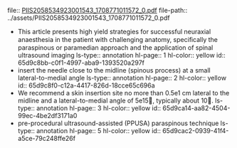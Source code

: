 file:: [PIIS2058534923001543_1708771011572_0.pdf](../assets/PIIS2058534923001543_1708771011572_0.pdf)
file-path:: ../assets/PIIS2058534923001543_1708771011572_0.pdf

- This article presents high yield strategies for successful neuraxial anaesthesia in the patient with challenging anatomy, speciﬁcally the paraspinous or paramedian approach and the application of spinal ultrasound imaging
  ls-type:: annotation
  hl-page:: 1
  hl-color:: yellow
  id:: 65d9c8bb-c0f1-4997-aba9-1393520a297f
- insert the needle close to the midline (spinous process) at a small lateral-to-medial angle
  ls-type:: annotation
  hl-page:: 2
  hl-color:: yellow
  id:: 65d9c8f0-c12a-4417-826d-18cce65c696a
- We recommend a skin insertion site no more than 0.5e1 cm lateral to the midline and a lateral-to-medial angle of 5e15, typically about 10.
  ls-type:: annotation
  hl-page:: 3
  hl-color:: yellow
  id:: 65d9ca14-aa82-4504-99ec-4be2df3171a0
- pre-procedural ultrasound-assisted (PPUSA) paraspinous technique 
  ls-type:: annotation
  hl-page:: 5
  hl-color:: yellow
  id:: 65d9cac2-0939-41f4-a5ce-79c248ffe26f
